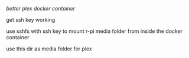 _better plex docker container_

get ssh key working 

use sshfs with ssh key to mount r-pi media folder from inside the docker container 

use this dir as media folder for plex 